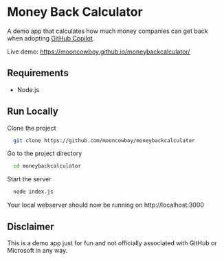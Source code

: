 
# Money Back Calculator

A demo app that calculates how much money companies can get back when adopting [GitHub Copilot](https://github.com/features/copilot).

Live demo: https://mooncowboy.github.io/moneybackcalculator/

## Requirements

- Node.js

## Run Locally

Clone the project

```bash
  git clone https://github.com/mooncowboy/moneybackcalculator
```

Go to the project directory

```bash
  cd moneybackcalculator
```

Start the server

```bash
  node index.js
```

Your local webserver should now be running on http://localhost:3000

## Disclaimer

This is a demo app just for fun and not officially associated with GitHub or Microsoft in any way.